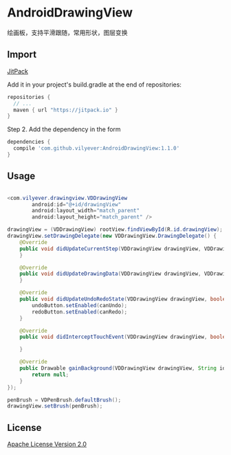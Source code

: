 # AndroidDrawingView
绘画板，支持平滑跟随，常用形状，图层变换

## Import
[JitPack](https://jitpack.io/)

Add it in your project's build.gradle at the end of repositories:

```gradle
repositories {
  // ...
  maven { url "https://jitpack.io" }
}
```

Step 2. Add the dependency in the form

```gradle
dependencies {
  compile 'com.github.vilyever:AndroidDrawingView:1.1.0'
}
```

## Usage
```java

<com.vilyever.drawingview.VDDrawingView
        android:id="@+id/drawingView"
        android:layout_width="match_parent"
        android:layout_height="match_parent" />

drawingView = (VDDrawingView) rootView.findViewById(R.id.drawingView);
drawingView.setDrawingDelegate(new VDDrawingView.DrawingDelegate() {
    @Override
    public void didUpdateCurrentStep(VDDrawingView drawingView, VDDrawingStep step) {
    }

    @Override
    public void didUpdateDrawingData(VDDrawingView drawingView, VDDrawingData data) {
    }

    @Override
    public void didUpdateUndoRedoState(VDDrawingView drawingView, boolean canUndo, boolean canRedo) {
        undoButton.setEnabled(canUndo);
        redoButton.setEnabled(canRedo);
    }

    @Override
    public void didInterceptTouchEvent(VDDrawingView drawingView, boolean isIntercept) {

    }

    @Override
    public Drawable gainBackground(VDDrawingView drawingView, String identifier) {
        return null;
    }
});

penBrush = VDPenBrush.defaultBrush();
drawingView.setBrush(penBrush);
```

## License
[Apache License Version 2.0](http://www.apache.org/licenses/LICENSE-2.0.txt)

